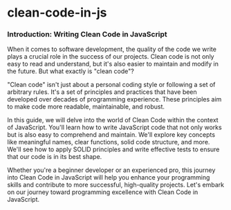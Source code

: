 # clean-code-in-js


### Introduction: Writing Clean Code in JavaScript

When it comes to software development, the quality of the code we write plays a crucial role in the success of our projects. Clean code is not only easy to read and understand, but it's also easier to maintain and modify in the future. But what exactly is "clean code"?

"Clean code" isn't just about a personal coding style or following a set of arbitrary rules. It's a set of principles and practices that have been developed over decades of programming experience. These principles aim to make code more readable, maintainable, and robust.

In this guide, we will delve into the world of Clean Code within the context of JavaScript. You'll learn how to write JavaScript code that not only works but is also easy to comprehend and maintain. We'll explore key concepts like meaningful names, clear functions, solid code structure, and more. We'll see how to apply SOLID principles and write effective tests to ensure that our code is in its best shape.

Whether you're a beginner developer or an experienced pro, this journey into Clean Code in JavaScript will help you enhance your programming skills and contribute to more successful, high-quality projects. Let's embark on our journey toward programming excellence with Clean Code in JavaScript.
